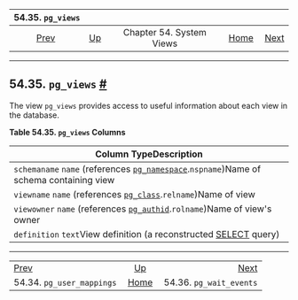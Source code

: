 

|                       54.35. `pg_views`                       |                                             |                          |                                                       |                                                           |
| :-----------------------------------------------------------: | :------------------------------------------ | :----------------------: | ----------------------------------------------------: | --------------------------------------------------------: |
| [Prev](view-pg-user-mappings.html "54.34. pg_user_mappings")  | [Up](views.html "Chapter 54. System Views") | Chapter 54. System Views | [Home](index.html "PostgreSQL 17devel Documentation") |  [Next](view-pg-wait-events.html "54.36. pg_wait_events") |

***

## 54.35. `pg_views` [#](#VIEW-PG-VIEWS)

The view `pg_views` provides access to useful information about each view in the database.

**Table 54.35. `pg_views` Columns**

| Column TypeDescription                                                                                                                     |
| ------------------------------------------------------------------------------------------------------------------------------------------ |
| `schemaname` `name` (references [`pg_namespace`](catalog-pg-namespace.html "53.32. pg_namespace").`nspname`)Name of schema containing view |
| `viewname` `name` (references [`pg_class`](catalog-pg-class.html "53.11. pg_class").`relname`)Name of view                                 |
| `viewowner` `name` (references [`pg_authid`](catalog-pg-authid.html "53.8. pg_authid").`rolname`)Name of view's owner                      |
| `definition` `text`View definition (a reconstructed [SELECT](sql-select.html "SELECT") query)                                              |

***

|                                                               |                                                       |                                                           |
| :------------------------------------------------------------ | :---------------------------------------------------: | --------------------------------------------------------: |
| [Prev](view-pg-user-mappings.html "54.34. pg_user_mappings")  |      [Up](views.html "Chapter 54. System Views")      |  [Next](view-pg-wait-events.html "54.36. pg_wait_events") |
| 54.34. `pg_user_mappings`                                     | [Home](index.html "PostgreSQL 17devel Documentation") |                                   54.36. `pg_wait_events` |
